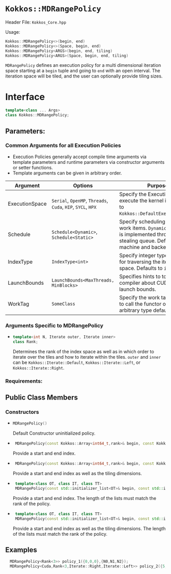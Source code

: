 # `Kokkos::MDRangePolicy`

Header File: `Kokkos_Core.hpp`

Usage: 
  ```c++
  Kokkos::MDRangePolicy<>(begin, end)
  Kokkos::MDRangePolicy<>(Space, begin, end)
  Kokkos::MDRangePolicy<ARGS>(begin, end, tiling)
  Kokkos::MDRangePolicy<ARGS>(Space, begin, end, tiling)
  ```

`MDRangePolicy` defines an execution policy for a multi dimensional iteration space starting at a `begin` tuple and going to `end` with an open interval. The iteration space will be tiled, and the user can optionally provide tiling sizes. 

# Interface 
  ```c++
  template<class ... Args>
  class Kokkos::MDRangePolicy;
  ```

## Parameters:

### Common Arguments for all Execution Policies

  * Execution Policies generally accept compile time arguments via template parameters and runtime parameters via constructor arguments or setter functions.
  * Template arguments can be given in arbitrary order.

| Argument | Options | Purpose |
| --- | --- | --- |
| ExecutionSpace | `Serial`, `OpenMP`, `Threads`, `Cuda`, `HIP`, `SYCL`, `HPX` | Specify the Execution Space to execute the kernel in. Defaults to `Kokkos::DefaultExecutionSpace`. |
| Schedule | `Schedule<Dynamic>`, `Schedule<Static>` | Specify scheduling policy for work items. `Dynamic` scheduling is implemented through a work stealing queue. Default is machine and backend specific. |
| IndexType | `IndexType<int>` | Specify integer type to be used for traversing the iteration space. Defaults to `int64_t`. |
| LaunchBounds | `LaunchBounds<MaxThreads, MinBlocks>` | Specifies hints to to the compiler about CUDA/HIP launch bounds. |
| WorkTag | `SomeClass` | Specify the work tag type used to call the functor operator. Any arbitrary type defaults to `void`. |

### Arguments Specific to MDRangePolicy

  * ```c++
    template<int N, Iterate outer, Iterate inner>
    class Rank;
    ```
    Determines the rank of the index space as well as in which order to iterate over the tiles and how to iterate within the tiles. 
    `outer` and `inner` can be `Kokkos::Iterate::Default`, `Kokkos::Iterate::Left`, or `Kokkos::Iterate::Right`. 
    
### Requirements:


## Public Class Members

### Constructors
 
* ```c++
  MDRangePolicy()
  ```
  Default Constructor uninitialized policy.
* ```c++
   MDRangePolicy(const Kokkos::Array<int64_t,rank>& begin, const Kokkos::Array<int64_t,rank>& end)
   ```
   Provide a start and end index.
   
* ```c++
   MDRangePolicy(const Kokkos::Array<int64_t,rank>& begin, const Kokkos::Array<int64_t,rank>& end,  const Kokkos::Array<int64_t,rank>& tiling)
   ```
   Provide a start and end index as well as the tiling dimensions.
 
* ```c++
   template<class OT, class IT, class TT>
   MDRangePolicy(const std::initializer_list<OT>& begin, const std::initializer_list<IT>& end)
   ```
   Provide a start and end index. The length of the lists must match the rank of the policy. 

* ```c++
   template<class OT, class IT, class TT>
   MDRangePolicy(const std::initializer_list<OT>& begin, const std::initializer_list<IT>& end,  std::initializer_list<TT>& tiling)
   ```
   Provide a start and end index as well as the tiling dimensions. The length of the lists must match the rank of the policy.


## Examples

  ```c++
    MDRangePolicy<Rank<3>> policy_1({0,0,0},{N0,N1,N2});
    MDRangePolicy<Cuda,Rank<3,Iterate::Right,Iterate::Left>> policy_2({5,5,5},{N0-5,N1-5,N2-5},{T0,T1,T2});
  ```


